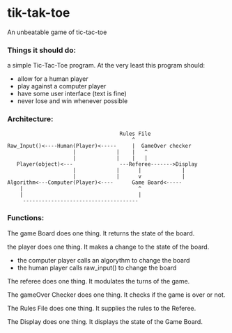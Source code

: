 # tik-tak-toe
An unbeatable game of tic-tac-toe

### Things it should do:
a simple Tic-Tac-Toe program. At the very least this program should:

- allow for a human player
- play against a computer player
- have some user interface (text is fine)
- never lose and win whenever possible

### Architecture:

```
                                    Rules File
                                        ^
Raw_Input()<----Human(Player)<-----     |  GameOver checker
                     |             |    |   ^
                     |             |    |   |
   Player(object)<---               ---Referee------->Display
                     |             |      |             |
                     |             |      v             |
Algorithm<---Computer(Player)<----      Game Board<-----
    |                                     ^
    |                                     |
     -------------------------------------
```

### Functions:

The game Board does one thing. It returns the state of the board.

the player does one thing. It makes a change to the state of the board.
- the computer player calls an algorythm to change the board
- the human player calls raw_input() to change the board

The referee does one thing. It modulates the turns of the game.

The gameOver Checker does one thing. It checks if the game is over or not.

The Rules File does one thing. It supplies the rules to the Referee.

The Display does one thing. It displays the state of the Game Board.
